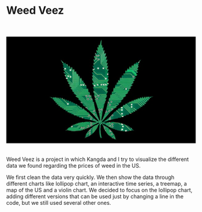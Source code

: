 # Weed Veez
<br><br>
  ![](weed.jpg)
<br><br>

Weed Veez is a project in which Kangda and I try to visualize the different data we found regarding the prices of weed in the US.

We first clean the data very quickly.
We then show the data through different charts like lollipop chart, an interactive time series, a treemap, a map of the US and a violin chart.
We decided to focus on the lollipop chart, adding different versions that can be used just by changing a line in the code, but we still used several other ones.
